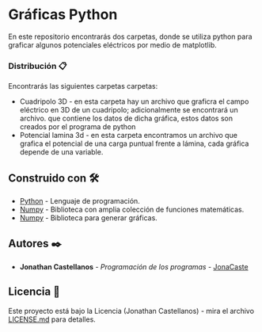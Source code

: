 # Gráficas Python

En este repositorio encontrarás dos carpetas, donde se utiliza python para graficar algunos potenciales eléctricos por medio de matplotlib.

### Distribución 📋

Encontrarás las siguientes carpetas carpetas:

* Cuadripolo 3D - en esta carpeta hay un archivo que graficra el campo eléctrico en 3D de un cuadripolo; adicionalmente se encontrará un archivo.
que contiene los datos de dicha gráfica, estos datos son creados por el programa de python
* Potencial lamina 3d - en esta carpeta encontramos un archivo que grafica el potencial de una carga puntual frente a lámina, cada gráfica depende de una variable.

## Construido con 🛠️

* [Python](https://www.python.org/) - Lenguaje de programación.
* [Numpy](https://numpy.org/) - Biblioteca con amplia colección de funciones matemáticas.
* [Numpy](https://matplotlib.org/) - Biblioteca para generar gráficas.

## Autores ✒️

* **Jonathan Castellanos** - *Programación de los programas* - [JonaCaste](https://github.com/JonaCaste)

## Licencia 📄

Este proyecto está bajo la Licencia (Jonathan Castellanos) - mira el archivo [LICENSE.md](LICENSE.md) para detalles.
